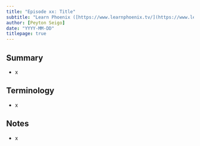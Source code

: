```yaml
---
title: "Episode xx: Title"
subtitle: "Learn Phoenix ([https://www.learnphoenix.tv/](https://www.learnphoenix.tv/))"
author: [Peyton Seigo]
date: "YYYY-MM-DD"
titlepage: true
---
```


## Summary

- x

## Terminology

- x

## Notes

- x
